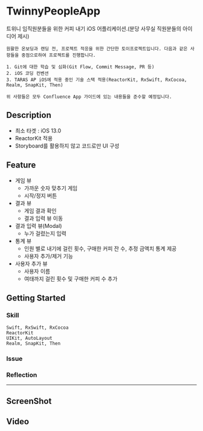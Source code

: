 # TwinnyPeopleApp

트위니 임직원분들을 위한 커피 내기 iOS 어플리케이션.(분당 사무실 직원분들의 아이디어 제시)

    원활한 온보딩과 랜딩 전, 프로젝트 적응을 위한 간단한 토이프로젝트입니다. 다음과 같은 사항들을 중점으로하여 프로젝트를 진행합니다.
    
    1. Git에 대한 학습 및 심화(Git Flow, Commit Message, PR 등)
    2. iOS 코딩 컨벤션
    3. TARAS AP iOS에 적용 중인 기술 스택 적용(ReactorKit, RxSwift, RxCocoa, Realm, SnapKit, Then)
    
    위 사항들은 모두 Confluence App 가이드에 있는 내용들을 준수할 예정입니다.

## Description
- 최소 타겟 : iOS 13.0
- ReactorKit 적용
- Storyboard를 활용하지 않고 코드로만 UI 구성

## Feature
* 게임 뷰
  + 가까운 숫자 맞추기 게임
  + 시작/정지 버튼
* 결과 뷰
  + 게임 결과 확인
  + 결과 입력 뷰 이동
* 결과 입력 뷰(Modal)
  + 누가 걸렸는지 입력
* 통계 뷰
  + 인원 별로 내기에 걸린 횟수, 구매한 커피 잔 수, 추정 금액치 통계 제공
  + 사용자 추가/제거 기능
* 사용자 추가 뷰
  + 사용자 이름
  + 여태까지 걸린 횟수 및 구매한 커피 수 추가

## Getting Started

### Skill

    Swift, RxSwift, RxCocoa 
    ReactorKit
    UIKit, AutoLayout
    Realm, SnapKit, Then

### Issue

### Reflection

*****

## ScreenShot

## Video
